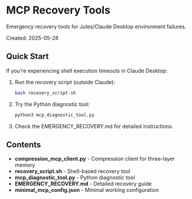 # MCP Recovery Tools

Emergency recovery tools for Jules/Claude Desktop environment failures.

Created: 2025-05-28

## Quick Start

If you're experiencing shell execution timeouts in Claude Desktop:

1. Run the recovery script (outside Claude):
   ```bash
   bash recovery_script.sh
   ```

2. Try the Python diagnostic tool:
   ```python
   python3 mcp_diagnostic_tool.py
   ```

3. Check the EMERGENCY_RECOVERY.md for detailed instructions.

## Contents

- **compression_mcp_client.py** - Compression client for three-layer memory
- **recovery_script.sh** - Shell-based recovery tool
- **mcp_diagnostic_tool.py** - Python diagnostic tool
- **EMERGENCY_RECOVERY.md** - Detailed recovery guide
- **minimal_mcp_config.json** - Minimal working configuration
